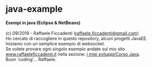 # java-example
<strong>Esempi in java (Eclipse & NetBeans)</strong>
<br>
<br>
(c) 09/2019 - Raffaele Ficcadenti (raffaele.ficcadenti@gmail.com) <br>
Ho cercato di raccogliere in questo repository, alcuni progetti JavaEE.<br>
Iniziamo con un semplice esempio di websocket.<br>
Se volete provare ogni singolo esempio andate sul mio sito <a href="http://www.raffaeleficcadenti.it/">www.raffaeleficcadenti.it</a> nella sezione: <a href="https://www.raffaeleficcadenti.it">i miei sviluppi/Corso Java</a>.<br>
Buon 'coding'...
Raffaele.

